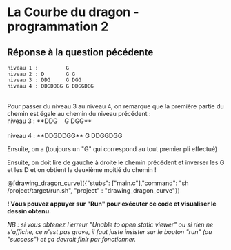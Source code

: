 # La Courbe du dragon - programmation 2

## Réponse à la question pécédente

```
niveau 1 :         G
niveau 2 : D       G G
niveau 3 : DDG     G DGG
niveau 4 : DDGDDGG G DDGGDGG
```
<br>
Pour passer du niveau 3 au niveau 4, on remarque que la première partie du chemin est égale au chemin du niveau précédent :
<br>
niveau 3 : **DDG&nbsp;&nbsp;&nbsp;&nbsp;G DGG**
<br><br>
niveau 4 : **DDGDDGG** G DDGGDGG

Ensuite, on a (toujours un "G" qui correspond au tout premier pli effectué)

Ensuite, on doit lire de gauche à droite le chemin précédent et inverser les G et les D et on obtient la deuxième moitié du chemin !



@[drawing_dragon_curve]({"stubs": ["main.c"],"command": "sh /project/target/run.sh", "project" : "drawing_dragon_curve"})

**! Vous pouvez appuyer sur "Run" pour exécuter ce code et visualiser le dessin obtenu.**

*NB : si vous obtenez l'erreur "Unable to open static viewer" ou si rien ne s'affiche, ce n'est pas grave, il faut juste insister sur le bouton "run" (ou "success") et ça devrait finir par fonctionner.*

